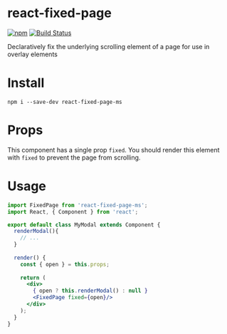 # react-fixed-page
[![npm](https://img.shields.io/npm/v/react-fixed-page-ms.svg?maxAge=86400)](https://www.npmjs.com/package/react-fixed-page-ms)
[![Build Status](https://travis-ci.org/moodysalem/react-fixed-page.svg)](https://travis-ci.org/moodysalem/react-fixed-page)

Declaratively fix the underlying scrolling element of a page for use in overlay elements

# Install
`npm i --save-dev react-fixed-page-ms`

# Props
This component has a single prop `fixed`. You should render this element with `fixed` to prevent the page from scrolling.

# Usage

```jsx harmony
import FixedPage from 'react-fixed-page-ms';
import React, { Component } from 'react';

export default class MyModal extends Component {
  renderModal(){
    // ...
  }
  
  render() {
    const { open } = this.props;
    
    return (
      <div>
        { open ? this.renderModal() : null }
        <FixedPage fixed={open}/>
      </div>
    );
  }
}
```
   